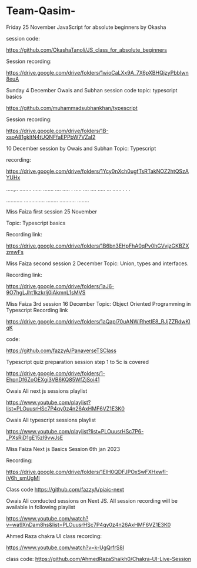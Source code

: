 # Team-Qasim- 

Friday 25 November JavaScript for absolute beginners by Okasha

session code:
 
https://github.com/OkashaTanoli/JS_class_for_absolute_beginners

Session recording:

 
 https://drive.google.com/drive/folders/1wioCaLXx9A_7X6pXBHQjzyPbbIwn8euA
 

Sunday 4 December Owais and Subhan session code
topic: typescript basics 


https://github.com/muhammadsubhankhan/typescript

Session recording:

https://drive.google.com/drive/folders/1B-xsoA81gkltN4tUQNFfaEPPbW7VZaI2 


 
 10 December session by Owais and Subhan
 Topic: Typescript 
 
 recording:
 
 https://drive.google.com/drive/folders/1Ycy0nXch0ugfTsRTakNOZ2htQSzAYUHx 
 
 


  .....,..      ........ ......      .......   ....    .....
  . .....  .... .... .....  ...    ......
  .
  .
  .
  
   ........... .............. ........  ........... ........ 
  
  
  
Miss Faiza first session 25 November 

Topic: Typescript basics 

Recording link:

https://drive.google.com/drive/folders/1B6bn3EHpFhA0qPv0hGVvjzGKBZXzmwFs 



Miss Faiza second session 2 December 
Topic: Union, types and  interfaces.

Recording link:

https://drive.google.com/drive/folders/1aJ6-9O7hgLJht1kzkrlj0iAkmnL1sMVS

Miss Faiza 3rd session 16 December 
Topic: Object Oriented Programming in Typescript 
Recording link

https://drive.google.com/drive/folders/1aQapl70uANWlRhetIE8_RJjZZRdwKlqK

code:

https://github.com/fazzyA/PanaverseTSClass

 
  
  
  
  Typescript quiz preparation session 
  step 1 to 5c is covered 
  
  
   

https://drive.google.com/drive/folders/1-EhpnDf6ZoOEXgi3VB6KQ85WfZjSoi41 

 
 Owais Ali next js sessions playlist
 
 https://www.youtube.com/playlist?list=PLOuusrHSc7P4qy0z4n26AxHMF6VZ1E3K0
 
  Owais Ali typescript sessions playlist
  
 https://www.youtube.com/playlist?list=PLOuusrHSc7P6-_PXsRjD1gE15zI9vwJsE

 
Miss Faiza Next js Basics Session 6th jan 2023
 
Recording:

https://drive.google.com/drive/folders/1ElH0QDFJPOxSwFXHxwfI-iV6h_smUgMI

 

 Class code
https://github.com/fazzyA/piaic-next 
 
 
Owais Ali conducted sessions on Next JS. All session recording will be available in following playlist 
   
https://www.youtube.com/watch?v=wa9XnDam8hs&list=PLOuusrHSc7P4qy0z4n26AxHMF6VZ1E3K0
 
  Ahmed Raza chakra UI class recording:
  
  https://www.youtube.com/watch?v=k-UgQrfrS8I
  
  class code: 
  https://github.com/AhmedRazaShaikh0/Chakra-UI-Live-Session
 

